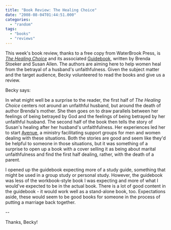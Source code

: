 ```yaml
---
title: "Book Review: The Healing Choice"
date: "2008-08-04T01:44:51.000"
categories: 
  - "random"
tags: 
  - "books"
  - "reviews"
---
```


This week's book review, thanks to a free copy from WaterBrook Press, is _[The Healing Choice](http://www.amazon.com/Healing-Choice-Move-Beyond-Betrayal/dp/1400074258/ref=pd_bbs_sr_1?ie=UTF8&s=books&qid=1217010140&sr=1-1 )_ and its associated [Guidebook](http://www.amazon.com/Healing-Choice-Guidebook-Beyond-Betrayal/dp/1400074266/ref=pd_bbs_sr_3?ie=UTF8&s=books&qid=1217010192&sr=1-3), written by Brenda Stoeker and Susan Allen. The authors are aiming here to help women heal from the betrayal of a husband's unfaithfulness. Given the subject matter and the target audience, Becky volunteered to read the books and give us a review.

Becky says:

In what might well be a surprise to the reader, the first half of _The Healing Choice_ centers not around an unfaithful husband, but around the death of author Brenda's mother. She then goes on to draw parallels between her feelings of being betrayed by God and the feelings of being betrayed by her unfaithful husband. The second half of the book then tells the story of Susan's healing after her husband's unfaithfulness. Her experiences led her to start [Avenue](http://www.avenueresource.com), a ministry facilitating support groups for men and women dealing with these situations. Both the stories are good and seem like they'd be helpful to someone in those situations, but it was something of a surprise to open up a book with a cover selling it as being about marital unfaithfulness and find the first half dealing, rather, with the death of a parent.

I opened up the guidebook expecting more of a study guide, something that might be used in a group study or personal study. However, the guidebook was less of the workbook-style book I was expecting and more of what I would've expected to be in the actual book. There is a lot of good content in the guidebook - it would work well as a stand-alone book, too. Expectations aside, these would seem to be good books for someone in the process of putting a marriage back together.

\--

Thanks, Becky!
